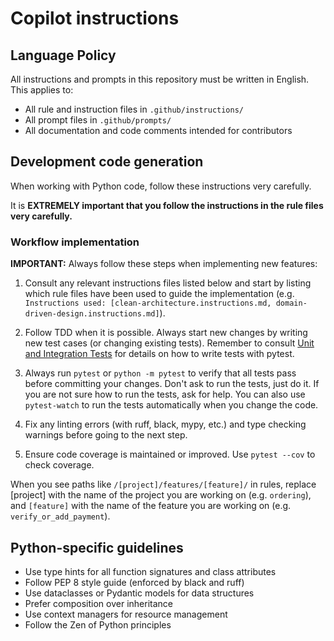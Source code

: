 # Copilot instructions

## Language Policy

All instructions and prompts in this repository must be written in English. This applies to:

- All rule and instruction files in `.github/instructions/`
- All prompt files in `.github/prompts/`
- All documentation and code comments intended for contributors

## Development code generation

When working with Python code, follow these instructions very carefully.

It is **EXTREMELY important that you follow the instructions in the rule files very carefully.**

### Workflow implementation

**IMPORTANT:** Always follow these steps when implementing new features:

1. Consult any relevant instructions files listed below and start by listing which rule files have been used to guide the implementation (e.g. `Instructions used: [clean-architecture.instructions.md, domain-driven-design.instructions.md]`).

2. Follow TDD when it is possible. Always start new changes by writing new test cases (or changing existing tests).
   Remember to consult [Unit and Integration Tests](./instructions/unit-and-integration-tests.instructions.md) for details on how to write tests with pytest.

3. Always run `pytest` or `python -m pytest` to verify that all tests pass before committing your changes.
   Don't ask to run the tests, just do it. If you are not sure how to run the tests, ask for help.
   You can also use `pytest-watch` to run the tests automatically when you change the code.

4. Fix any linting errors (with ruff, black, mypy, etc.) and type checking warnings before going to the next step.

5. Ensure code coverage is maintained or improved. Use `pytest --cov` to check coverage.

When you see paths like `/[project]/features/[feature]/` in rules, replace [project] with the name of the project you are working on (e.g. `ordering`), and `[feature]` with the name of the feature you are working on (e.g. `verify_or_add_payment`).

## Python-specific guidelines

- Use type hints for all function signatures and class attributes
- Follow PEP 8 style guide (enforced by black and ruff)
- Use dataclasses or Pydantic models for data structures
- Prefer composition over inheritance
- Use context managers for resource management
- Follow the Zen of Python principles
